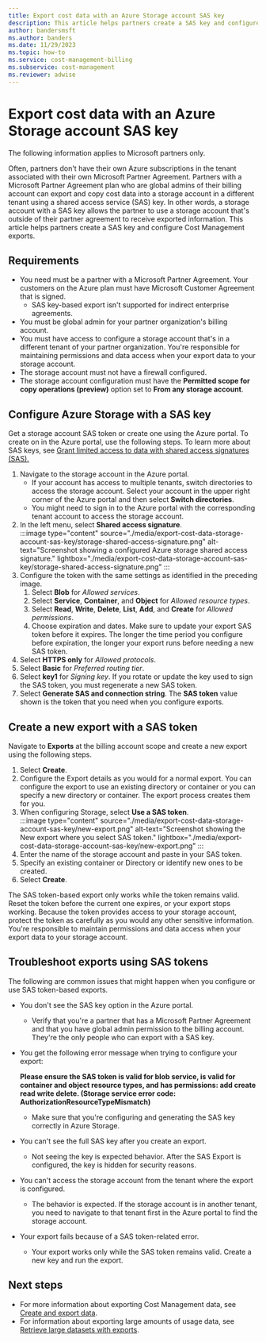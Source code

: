 ```yaml
---
title: Export cost data with an Azure Storage account SAS key
description: This article helps partners create a SAS key and configure Cost Management exports.
author: bandersmsft
ms.author: banders
ms.date: 11/29/2023
ms.topic: how-to
ms.service: cost-management-billing
ms.subservice: cost-management
ms.reviewer: adwise
---
```


# Export cost data with an Azure Storage account SAS key

The following information applies to Microsoft partners only.

Often, partners don't have their own Azure subscriptions in the tenant associated with their own Microsoft Partner Agreement. Partners with a Microsoft Partner Agreement plan who are global admins of their billing account can export and copy cost data into a storage account in a different tenant using a shared access service (SAS) key. In other words, a storage account with a SAS key allows the partner to use a storage account that's outside of their partner agreement to receive exported information. This article helps partners create a SAS key and configure Cost Management exports.

## Requirements

- You need must be a partner with a Microsoft Partner Agreement. Your customers on the Azure plan must have Microsoft Customer Agreement that is signed.
    - SAS key-based export isn't supported for indirect enterprise agreements.
- You must be global admin for your partner organization's billing account.
- You must have access to configure a storage account that's in a different tenant of your partner organization. You're responsible for maintaining permissions and data access when your export data to your storage account.
- The storage account must not have a firewall configured.
- The storage account configuration must have the **Permitted scope for copy operations (preview)** option set to **From any storage account**.

## Configure Azure Storage with a SAS key

Get a storage account SAS token or create one using the Azure portal. To create on in the Azure portal, use the following steps. To learn more about SAS keys, see [Grant limited access to data with shared access signatures (SAS).](../../storage/common/storage-sas-overview.md)

1. Navigate to the storage account in the Azure portal.
    - If your account has access to multiple tenants, switch directories to access the storage account. Select your account in the upper right corner of the Azure portal and then select **Switch directories**.
    - You might need to sign in to the Azure portal with the corresponding tenant account to access the storage account.
1. In the left menu, select **Shared access signature**.  
    :::image type="content" source="./media/export-cost-data-storage-account-sas-key/storage-shared-access-signature.png" alt-text="Screenshot showing a configured Azure storage shared access signature." lightbox="./media/export-cost-data-storage-account-sas-key/storage-shared-access-signature.png" :::
1. Configure the token with the same settings as identified in the preceding image.
    1. Select **Blob** for _Allowed services_.
    1. Select **Service**, **Container**, and **Object** for _Allowed resource types_.
    1. Select **Read**, **Write**, **Delete**, **List**, **Add**, and **Create** for _Allowed permissions_.
    1. Choose expiration and dates. Make sure to update your export SAS token before it expires. The longer the time period you configure before expiration, the longer your export runs before needing a new SAS token.
1. Select **HTTPS only** for _Allowed protocols_.
1. Select **Basic** for _Preferred routing tier_.
1. Select **key1** for _Signing key_. If you rotate or update the key used to sign the SAS token, you must regenerate a new SAS token.
1. Select **Generate SAS and connection string**.
    The **SAS token** value shown is the token that you need when you configure exports.

## Create a new export with a SAS token

Navigate to **Exports** at the billing account scope and create a new export using the following steps.

1. Select **Create**.
1. Configure the Export details as you would for a normal export. You can configure the export to use an existing directory or container or you can specify a new directory or container. The export process creates them for you.
1. When configuring Storage, select **Use a SAS token**.  
    :::image type="content" source="./media/export-cost-data-storage-account-sas-key/new-export.png" alt-text="Screenshot showing the New export where you select SAS token." lightbox="./media/export-cost-data-storage-account-sas-key/new-export.png" :::
1. Enter the name of the storage account and paste in your SAS token.
1. Specify an existing container or Directory or identify new ones to be created.
1. Select **Create**.

The SAS token-based export only works while the token remains valid. Reset the token before the current one expires, or your export stops working. Because the token provides access to your storage account, protect the token as carefully as you would any other sensitive information. You're responsible to maintain permissions and data access when your export data to your storage account.

## Troubleshoot exports using SAS tokens

The following are common issues that might happen when you configure or use SAS token-based exports.

- You don't see the SAS key option in the Azure portal.
  - Verify that you're a partner that has a Microsoft Partner Agreement and that you have global admin permission to the billing account. They're the only people who can export with a SAS key.

- You get the following error message when trying to configure your export:

    **Please ensure the SAS token is valid for blob service, is valid for container and object resource types, and has permissions: add create read write delete. (Storage service error code: AuthorizationResourceTypeMismatch)**

    - Make sure that you're configuring and generating the SAS key correctly in Azure Storage.

- You can't see the full SAS key after you create an export.
  - Not seeing the key is expected behavior. After the SAS Export is configured, the key is hidden for security reasons.

- You can't access the storage account from the tenant where the export is configured.
  - The behavior is expected. If the storage account is in another tenant, you need to navigate to that tenant first in the Azure portal to find the storage account.

- Your export fails because of a SAS token-related error.
  - Your export works only while the SAS token remains valid. Create a new key and run the export.

## Next steps

- For more information about exporting Cost Management data, see [Create and export data](tutorial-export-acm-data.md).
- For information about exporting large amounts of usage data, see [Retrieve large datasets with exports](ingest-azure-usage-at-scale.md).
